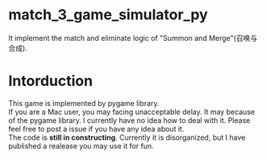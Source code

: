 # match_3_game_simulator_py
It implement the match and eliminate logic of "Summon and Merge"(召唤与合成). 
# Intorduction
This game is implemented by pygame library.  
If you are a Mac user, you may facing unacceptable delay. It may because of the pygame library. I currently have no idea how to deal with it. Please feel free to post a issue if you have any idea about it.  
The code is **still in constructing**. Currently it is disorganized, but I have published a realease you may use it for fun.
